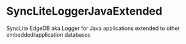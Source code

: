 # SyncLiteLoggerJavaExtended
SyncLite EdgeDB aka Logger for Java applications extended to other embedded/application databases 
